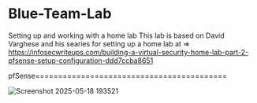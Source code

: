 # Blue-Team-Lab
Setting up and working with a home lab
 This lab is based on David Varghese and his searies for setting up a home lab at => https://infosecwriteups.com/building-a-virtual-security-home-lab-part-2-pfsense-setup-configuration-ddd7ccba8651


pfSense==========================================




![Screenshot 2025-05-18 193521](https://github.com/user-attachments/assets/09955924-e557-44dd-893b-270c4b103460)
